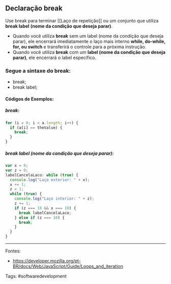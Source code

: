 ## Declaração break
Use break para terminar [[Laço de repetição]] ou um conjunto que utiliza **break label** **(nome da condição que deseja parar)**.
- Quando você utiliza **break** sem um label (nome da condição que deseja parar), ele encerrará imediatamente o laço mais interno **while, do-while, for, ou switch** e transferirá o controle para a próxima instrução.
- Quando você utiliza **break** com um **label (nome da condição que deseja parar)**, ele encerrará o label específico.
### Segue a sintaxe do break:
- break;
- break label;
#### Códigos de Exemplos:
##### break:
```js
for (i = 0; i < a.length; i++) {
  if (a[i] == theValue) {
    break;
  }
}
```
##### break label (nome da condição que deseja parar):
```js
var x = 0;
var z = 0;
labelCancelaLaco: while (true) {
  console.log("Laço exterior: " + x);
  x += 1;
  z = 1;
  while (true) {
    console.log("Laço interior: " + z);
    z += 1;
    if (z === 10 && x === 10) {
      break labelCancelaLaco;
    } else if (z === 10) {
      break;
    }
  }
}
```

---
Fontes:
- https://developer.mozilla.org/pt-BR/docs/Web/JavaScript/Guide/Loops_and_iteration

Tags: #softwaredevelopment 